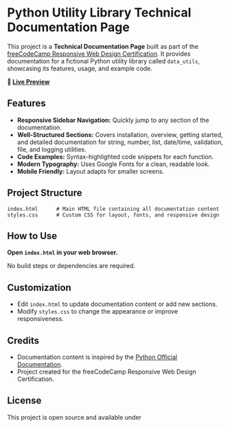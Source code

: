 # Python Utility Library Technical Documentation Page

This project is a **Technical Documentation Page** built as part of the [freeCodeCamp Responsive Web Design Certification](https://www.freecodecamp.org/learn/). It provides documentation for a fictional Python utility library called `data_utils`, showcasing its features, usage, and example code.

**🔗 [Live Preview](https://codepen.io/alrayyan2157/full/PwPqKKM)**

## Features

- **Responsive Sidebar Navigation:** Quickly jump to any section of the documentation.
- **Well-Structured Sections:** Covers installation, overview, getting started, and detailed documentation for string, number, list, date/time, validation, file, and logging utilities.
- **Code Examples:** Syntax-highlighted code snippets for each function.
- **Modern Typography:** Uses Google Fonts for a clean, readable look.
- **Mobile Friendly:** Layout adapts for smaller screens.

## Project Structure

```
index.html      # Main HTML file containing all documentation content
styles.css      # Custom CSS for layout, fonts, and responsive design
```

## How to Use

**Open `index.html` in your web browser.**

No build steps or dependencies are required.

## Customization

- Edit `index.html` to update documentation content or add new sections.
- Modify `styles.css` to change the appearance or improve responsiveness.

## Credits

- Documentation content is inspired by the [Python Official Documentation](https://docs.python.org).
- Project created for the freeCodeCamp Responsive Web Design Certification.

## License

This project is open source and available under
